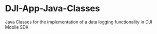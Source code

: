 # DJI-App-Java-Classes
Java Classes for the implementation of a data logging functionality in DJI Mobile SDK
